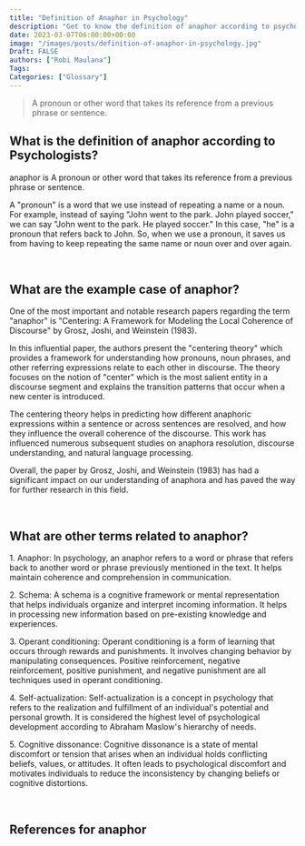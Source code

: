 ```yaml
---
title: "Definition of Anaphor in Psychology"
description: "Get to know the definition of anaphor according to psychologists."
date: 2023-03-07T06:00:00+00:00
image: "/images/posts/definition-of-anaphor-in-psychology.jpg"
Draft: FALSE
authors: ["Robi Maulana"]
Tags: 
Categories: ["Glossary"]
---
```






> A pronoun or other word that takes its reference from a previous phrase or sentence.

## What is the definition of anaphor according to Psychologists?

anaphor is A pronoun or other word that takes its reference from a previous phrase or sentence.

A "pronoun" is a word that we use instead of repeating a name or a noun. For example, instead of saying "John went to the park. John played soccer," we can say "John went to the park. He played soccer." In this case, "he" is a pronoun that refers back to John. So, when we use a pronoun, it saves us from having to keep repeating the same name or noun over and over again.

 

## What are the example case of anaphor?

One of the most important and notable research papers regarding the term "anaphor" is "Centering: A Framework for Modeling the Local Coherence of Discourse" by Grosz, Joshi, and Weinstein (1983).

In this influential paper, the authors present the "centering theory" which provides a framework for understanding how pronouns, noun phrases, and other referring expressions relate to each other in discourse. The theory focuses on the notion of "center" which is the most salient entity in a discourse segment and explains the transition patterns that occur when a new center is introduced.

The centering theory helps in predicting how different anaphoric expressions within a sentence or across sentences are resolved, and how they influence the overall coherence of the discourse. This work has influenced numerous subsequent studies on anaphora resolution, discourse understanding, and natural language processing.

Overall, the paper by Grosz, Joshi, and Weinstein (1983) has had a significant impact on our understanding of anaphora and has paved the way for further research in this field.

 

## What are other terms related to anaphor?

1\. Anaphor: In psychology, an anaphor refers to a word or phrase that refers back to another word or phrase previously mentioned in the text. It helps maintain coherence and comprehension in communication.

2\. Schema: A schema is a cognitive framework or mental representation that helps individuals organize and interpret incoming information. It helps in processing new information based on pre-existing knowledge and experiences.

3\. Operant conditioning: Operant conditioning is a form of learning that occurs through rewards and punishments. It involves changing behavior by manipulating consequences. Positive reinforcement, negative reinforcement, positive punishment, and negative punishment are all techniques used in operant conditioning.

4\. Self-actualization: Self-actualization is a concept in psychology that refers to the realization and fulfillment of an individual's potential and personal growth. It is considered the highest level of psychological development according to Abraham Maslow's hierarchy of needs.

5\. Cognitive dissonance: Cognitive dissonance is a state of mental discomfort or tension that arises when an individual holds conflicting beliefs, values, or attitudes. It often leads to psychological discomfort and motivates individuals to reduce the inconsistency by changing beliefs or cognitive distortions.

 

## References for anaphor
